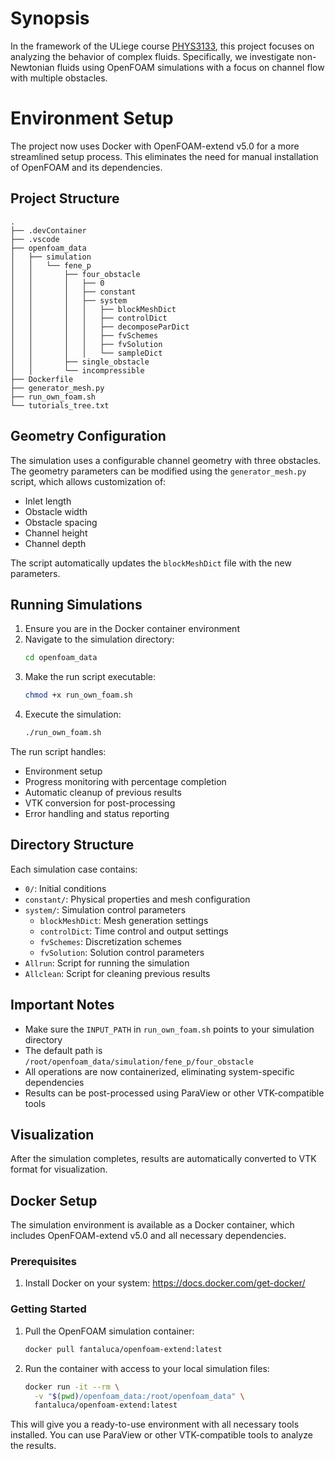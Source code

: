 # Synopsis

In the framework of the ULiege course [PHYS3133](https://www.programmes.uliege.be/cocoon/20232024/en/cours/PHYS3133-1.html), this project focuses on analyzing the behavior of complex fluids. Specifically, we investigate non-Newtonian fluids using OpenFOAM simulations with a focus on channel flow with multiple obstacles.

# Environment Setup

The project now uses Docker with OpenFOAM-extend v5.0 for a more streamlined setup process. This eliminates the need for manual installation of OpenFOAM and its dependencies.

## Project Structure

```
.
├── .devContainer
├── .vscode
├── openfoam_data
│   ├── simulation
│   │   └── fene_p
│   │       ├── four_obstacle
│   │       │   ├── 0
│   │       │   ├── constant
│   │       │   ├── system
│   │       │   │   ├── blockMeshDict
│   │       │   │   ├── controlDict
│   │       │   │   ├── decomposeParDict
│   │       │   │   ├── fvSchemes
│   │       │   │   ├── fvSolution
│   │       │   │   └── sampleDict
│   │       ├── single_obstacle
│   │       └── incompressible
├── Dockerfile
├── generator_mesh.py
├── run_own_foam.sh
└── tutorials_tree.txt
```

## Geometry Configuration

The simulation uses a configurable channel geometry with three obstacles. The geometry parameters can be modified using the `generator_mesh.py` script, which allows customization of:

- Inlet length
- Obstacle width
- Obstacle spacing
- Channel height
- Channel depth

The script automatically updates the `blockMeshDict` file with the new parameters.

## Running Simulations

1. Ensure you are in the Docker container environment
2. Navigate to the simulation directory:
   ```bash
   cd openfoam_data
   ```
3. Make the run script executable:
   ```bash
   chmod +x run_own_foam.sh
   ```
4. Execute the simulation:
   ```bash
   ./run_own_foam.sh
   ```

The run script handles:
- Environment setup
- Progress monitoring with percentage completion
- Automatic cleanup of previous results
- VTK conversion for post-processing
- Error handling and status reporting

## Directory Structure

Each simulation case contains:

- `0/`: Initial conditions
- `constant/`: Physical properties and mesh configuration
- `system/`: Simulation control parameters
  - `blockMeshDict`: Mesh generation settings
  - `controlDict`: Time control and output settings
  - `fvSchemes`: Discretization schemes
  - `fvSolution`: Solution control parameters
- `Allrun`: Script for running the simulation
- `Allclean`: Script for cleaning previous results

## Important Notes

- Make sure the `INPUT_PATH` in `run_own_foam.sh` points to your simulation directory
- The default path is `/root/openfoam_data/simulation/fene_p/four_obstacle`
- All operations are now containerized, eliminating system-specific dependencies
- Results can be post-processed using ParaView or other VTK-compatible tools

## Visualization

After the simulation completes, results are automatically converted to VTK format for visualization.

## Docker Setup

The simulation environment is available as a Docker container, which includes OpenFOAM-extend v5.0 and all necessary dependencies.

### Prerequisites

1. Install Docker on your system: https://docs.docker.com/get-docker/

### Getting Started

1. Pull the OpenFOAM simulation container:
   ```bash
   docker pull fantaluca/openfoam-extend:latest
   ```

2. Run the container with access to your local simulation files:
   ```bash
   docker run -it --rm \
     -v "$(pwd)/openfoam_data:/root/openfoam_data" \
     fantaluca/openfoam-extend:latest
   ```

This will give you a ready-to-use environment with all necessary tools installed. You can use ParaView or other VTK-compatible tools to analyze the results.